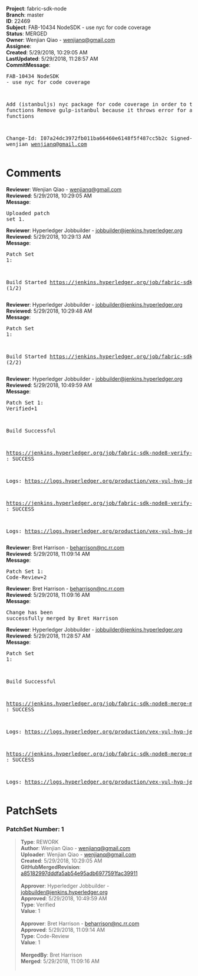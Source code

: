 <strong>Project</strong>: fabric-sdk-node<br><strong>Branch</strong>: master<br><strong>ID</strong>: 22469<br><strong>Subject</strong>: FAB-10434 NodeSDK - use nyc for code coverage<br><strong>Status</strong>: MERGED<br><strong>Owner</strong>: Wenjian Qiao - wenjianq@gmail.com<br><strong>Assignee</strong>:<br><strong>Created</strong>: 5/29/2018, 10:29:05 AM<br><strong>LastUpdated</strong>: 5/29/2018, 11:28:57 AM<br><strong>CommitMessage</strong>:<br><pre>FAB-10434 NodeSDK - use nyc for code coverage

Add (istanbuljs) nyc package for code coverage in order to test async functions
Remove gulp-istanbul because it throws error for async functions

Change-Id: I07a24dc3972fb011ba66460e6148f5f487cc5b2c
Signed-off-by: wenjian <wenjianq@gmail.com>
</pre><h1>Comments</h1><strong>Reviewer</strong>: Wenjian Qiao - wenjianq@gmail.com<br><strong>Reviewed</strong>: 5/29/2018, 10:29:05 AM<br><strong>Message</strong>: <pre>Uploaded patch set 1.</pre><strong>Reviewer</strong>: Hyperledger Jobbuilder - jobbuilder@jenkins.hyperledger.org<br><strong>Reviewed</strong>: 5/29/2018, 10:29:13 AM<br><strong>Message</strong>: <pre>Patch Set 1:

Build Started https://jenkins.hyperledger.org/job/fabric-sdk-node8-verify-master-s390x/53/ (1/2)</pre><strong>Reviewer</strong>: Hyperledger Jobbuilder - jobbuilder@jenkins.hyperledger.org<br><strong>Reviewed</strong>: 5/29/2018, 10:29:48 AM<br><strong>Message</strong>: <pre>Patch Set 1:

Build Started https://jenkins.hyperledger.org/job/fabric-sdk-node8-verify-master-x86_64/53/ (2/2)</pre><strong>Reviewer</strong>: Hyperledger Jobbuilder - jobbuilder@jenkins.hyperledger.org<br><strong>Reviewed</strong>: 5/29/2018, 10:49:59 AM<br><strong>Message</strong>: <pre>Patch Set 1: Verified+1

Build Successful 

https://jenkins.hyperledger.org/job/fabric-sdk-node8-verify-master-x86_64/53/ : SUCCESS

Logs: https://logs.hyperledger.org/production/vex-yul-hyp-jenkins-3/fabric-sdk-node8-verify-master-x86_64/53

https://jenkins.hyperledger.org/job/fabric-sdk-node8-verify-master-s390x/53/ : SUCCESS

Logs: https://logs.hyperledger.org/production/vex-yul-hyp-jenkins-3/fabric-sdk-node8-verify-master-s390x/53</pre><strong>Reviewer</strong>: Bret Harrison - beharrison@nc.rr.com<br><strong>Reviewed</strong>: 5/29/2018, 11:09:14 AM<br><strong>Message</strong>: <pre>Patch Set 1: Code-Review+2</pre><strong>Reviewer</strong>: Bret Harrison - beharrison@nc.rr.com<br><strong>Reviewed</strong>: 5/29/2018, 11:09:16 AM<br><strong>Message</strong>: <pre>Change has been successfully merged by Bret Harrison</pre><strong>Reviewer</strong>: Hyperledger Jobbuilder - jobbuilder@jenkins.hyperledger.org<br><strong>Reviewed</strong>: 5/29/2018, 11:28:57 AM<br><strong>Message</strong>: <pre>Patch Set 1:

Build Successful 

https://jenkins.hyperledger.org/job/fabric-sdk-node8-merge-master-s390x/10/ : SUCCESS

Logs: https://logs.hyperledger.org/production/vex-yul-hyp-jenkins-3/fabric-sdk-node8-merge-master-s390x/10

https://jenkins.hyperledger.org/job/fabric-sdk-node8-merge-master-x86_64/11/ : SUCCESS

Logs: https://logs.hyperledger.org/production/vex-yul-hyp-jenkins-3/fabric-sdk-node8-merge-master-x86_64/11</pre><h1>PatchSets</h1><h3>PatchSet Number: 1</h3><blockquote><strong>Type</strong>: REWORK<br><strong>Author</strong>: Wenjian Qiao - wenjianq@gmail.com<br><strong>Uploader</strong>: Wenjian Qiao - wenjianq@gmail.com<br><strong>Created</strong>: 5/29/2018, 10:29:05 AM<br><strong>GitHubMergedRevision</strong>: [a85182997dddfa5ab54e95adb6977591fac39911](https://github.com/hyperledger/fabric-sdk-node/commit/a85182997dddfa5ab54e95adb6977591fac39911)<br><br><strong>Approver</strong>: Hyperledger Jobbuilder - jobbuilder@jenkins.hyperledger.org<br><strong>Approved</strong>: 5/29/2018, 10:49:59 AM<br><strong>Type</strong>: Verified<br><strong>Value</strong>: 1<br><br><strong>Approver</strong>: Bret Harrison - beharrison@nc.rr.com<br><strong>Approved</strong>: 5/29/2018, 11:09:14 AM<br><strong>Type</strong>: Code-Review<br><strong>Value</strong>: 1<br><br><strong>MergedBy</strong>: Bret Harrison<br><strong>Merged</strong>: 5/29/2018, 11:09:16 AM<br><br></blockquote>